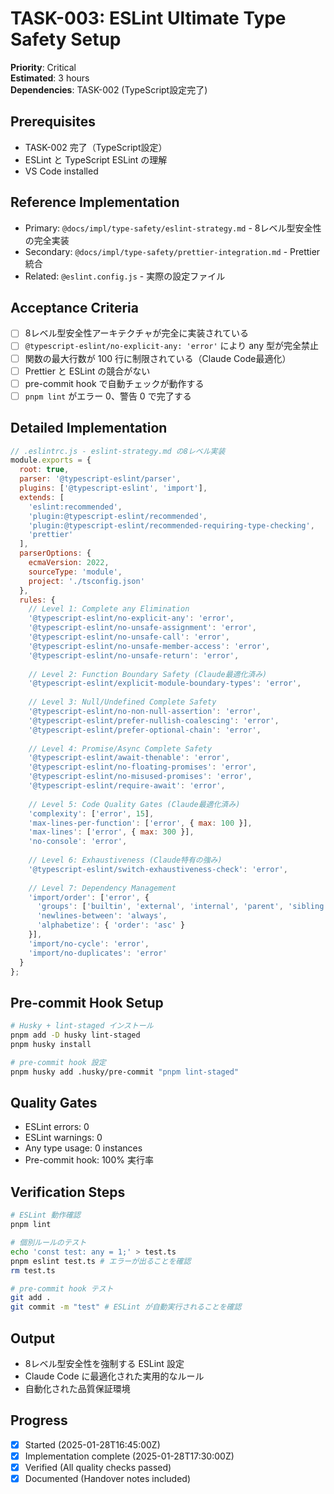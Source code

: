 # TASK-003: ESLint Ultimate Type Safety Setup

**Priority**: Critical  
**Estimated**: 3 hours  
**Dependencies**: TASK-002 (TypeScript設定完了)

## Prerequisites

- TASK-002 完了（TypeScript設定）
- ESLint と TypeScript ESLint の理解
- VS Code installed

## Reference Implementation

- Primary: `@docs/impl/type-safety/eslint-strategy.md` - 8レベル型安全性の完全実装
- Secondary: `@docs/impl/type-safety/prettier-integration.md` - Prettier統合
- Related: `@eslint.config.js` - 実際の設定ファイル

## Acceptance Criteria

- [ ] 8レベル型安全性アーキテクチャが完全に実装されている
- [ ] `@typescript-eslint/no-explicit-any: 'error'` により any 型が完全禁止
- [ ] 関数の最大行数が 100 行に制限されている（Claude Code最適化）
- [ ] Prettier と ESLint の競合がない
- [ ] pre-commit hook で自動チェックが動作する
- [ ] `pnpm lint` がエラー 0、警告 0 で完了する

## Detailed Implementation

```javascript
// .eslintrc.js - eslint-strategy.md の8レベル実装
module.exports = {
  root: true,
  parser: '@typescript-eslint/parser',
  plugins: ['@typescript-eslint', 'import'],
  extends: [
    'eslint:recommended',
    'plugin:@typescript-eslint/recommended',
    'plugin:@typescript-eslint/recommended-requiring-type-checking',
    'prettier'
  ],
  parserOptions: {
    ecmaVersion: 2022,
    sourceType: 'module',
    project: './tsconfig.json'
  },
  rules: {
    // Level 1: Complete any Elimination
    '@typescript-eslint/no-explicit-any': 'error',
    '@typescript-eslint/no-unsafe-assignment': 'error',
    '@typescript-eslint/no-unsafe-call': 'error',
    '@typescript-eslint/no-unsafe-member-access': 'error',
    '@typescript-eslint/no-unsafe-return': 'error',
    
    // Level 2: Function Boundary Safety (Claude最適化済み)
    '@typescript-eslint/explicit-module-boundary-types': 'error',
    
    // Level 3: Null/Undefined Complete Safety
    '@typescript-eslint/no-non-null-assertion': 'error',
    '@typescript-eslint/prefer-nullish-coalescing': 'error',
    '@typescript-eslint/prefer-optional-chain': 'error',
    
    // Level 4: Promise/Async Complete Safety
    '@typescript-eslint/await-thenable': 'error',
    '@typescript-eslint/no-floating-promises': 'error',
    '@typescript-eslint/no-misused-promises': 'error',
    '@typescript-eslint/require-await': 'error',
    
    // Level 5: Code Quality Gates (Claude最適化済み)
    'complexity': ['error', 15],
    'max-lines-per-function': ['error', { max: 100 }],
    'max-lines': ['error', { max: 300 }],
    'no-console': 'error',
    
    // Level 6: Exhaustiveness (Claude特有の強み)
    '@typescript-eslint/switch-exhaustiveness-check': 'error',
    
    // Level 7: Dependency Management
    'import/order': ['error', {
      'groups': ['builtin', 'external', 'internal', 'parent', 'sibling', 'index'],
      'newlines-between': 'always',
      'alphabetize': { 'order': 'asc' }
    }],
    'import/no-cycle': 'error',
    'import/no-duplicates': 'error'
  }
};
```

## Pre-commit Hook Setup

```bash
# Husky + lint-staged インストール
pnpm add -D husky lint-staged
pnpm husky install

# pre-commit hook 設定
pnpm husky add .husky/pre-commit "pnpm lint-staged"
```

## Quality Gates

- ESLint errors: 0
- ESLint warnings: 0
- Any type usage: 0 instances
- Pre-commit hook: 100% 実行率

## Verification Steps

```bash
# ESLint 動作確認
pnpm lint

# 個別ルールのテスト
echo 'const test: any = 1;' > test.ts
pnpm eslint test.ts # エラーが出ることを確認
rm test.ts

# pre-commit hook テスト
git add .
git commit -m "test" # ESLint が自動実行されることを確認
```

## Output

- 8レベル型安全性を強制する ESLint 設定
- Claude Code に最適化された実用的なルール
- 自動化された品質保証環境

## Progress

- [x] Started (2025-01-28T16:45:00Z)
- [x] Implementation complete (2025-01-28T17:30:00Z)
- [x] Verified (All quality checks passed)
- [x] Documented (Handover notes included)